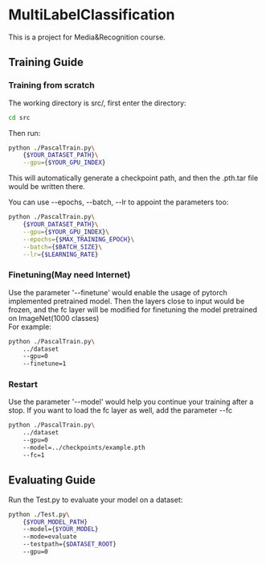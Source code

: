 # MultiLabelClassification
This is a project for Media&amp;Recognition course.

## Training Guide

### Training from scratch
The working directory is src/, first enter the directory:
```Bash
cd src
```
Then run:
```Bash
python ./PascalTrain.py\
    {$YOUR_DATASET_PATH}\
    --gpu={$YOUR_GPU_INDEX}
```
This will automatically generate a checkpoint path, and then the .pth.tar file would be written there.

You can use --epochs, --batch, --lr to appoint the parameters too:
```Bash
python ./PascalTrain.py\
    {$YOUR_DATASET_PATH}\
    --gpu={$YOUR_GPU_INDEX}\
    --epochs={$MAX_TRAINING_EPOCH}\
    --batch={$BATCH_SIZE}\
    --lr={$LEARNING_RATE}
```

### Finetuning(May need Internet)
Use the parameter '--finetune' would enable the usage of pytorch implemented pretrained model. 
Then the layers close to input would be frozen, and the fc layer will be modified for finetuning the model pretrained on ImageNet(1000 classes)<br>
For example:
```Bash
python ./PascalTrain.py\
    ../dataset
    --gpu=0
    --finetune=1
```
### Restart
Use the parameter '--model' would help you continue your training after a stop. If you want to load the fc layer as well, add the parameter --fc
```Bash
python ./PascalTrain.py\
    ../dataset
    --gpu=0
    --model=../checkpoints/example.pth
    --fc=1
``` 
## Evaluating Guide
Run the Test.py to evaluate your model on a dataset:
```Bash
python ./Test.py\
    {$YOUR_MODEL_PATH}
    --model={$YOUR_MODEL}
    --mode=evaluate
    --testpath={$DATASET_ROOT}
    --gpu=0
```